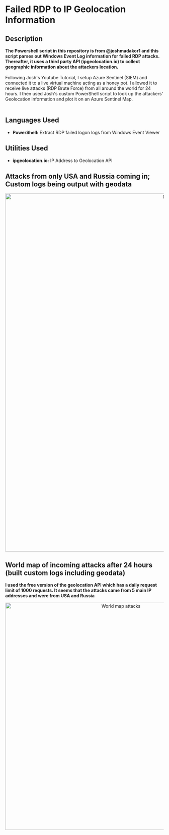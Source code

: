 <h1>Failed RDP to IP Geolocation Information</h1>

<h2>Description</h2>
<b>The Powershell script in this repository is from @joshmadakor1 and this script parses out Windows Event Log information for failed RDP attacks. Thereafter, it uses a third party API (ipgeolocation.io) to collect geographic information about the attackers location.
</b>
<br />
<br />
Following Josh's Youtube Tutorial, I setup Azure Sentinel (SIEM) and connected it to a live virtual machine acting as a honey pot.
I allowed it to receive live attacks (RDP Brute Force) from all around the world for 24 hours. I then used Josh's custom PowerShell script to look up the attackers' Geolocation information and plot it on an Azure Sentinel Map.
<br />
<br />

<h2>Languages Used</h2>

- <b>PowerShell:</b> Extract RDP failed logon logs from Windows Event Viewer 

<h2>Utilities Used</h2>

- <b>ipgeolocation.io:</b> IP Address to Geolocation API

<h2>Attacks from only USA and Russia coming in; Custom logs being output with geodata</h2>

<p align="center">
<img width="1135" alt="Powershell screenshot" src="https://user-images.githubusercontent.com/106617464/171990547-91162824-9097-470c-b8c3-34caba107ea1.png">

</p>

<h2>World map of incoming attacks after 24 hours (built custom logs including geodata)</h2>
<b>I used the free version of the geolocation API which has a daily request limit of 1000 requests. It seems that the attacks came from 5 main IP addresses and were from USA and Russia
</b>
<p align="center">
<img width="720" alt="World map attacks" src="https://user-images.githubusercontent.com/106617464/171990612-328ebd1f-c28a-405c-9415-3a070b5e9965.png">
</p>


<!--
 ```diff
- text in red
+ text in green
! text in orange
# text in gray
@@ text in purple (and bold)@@
```
--!>
